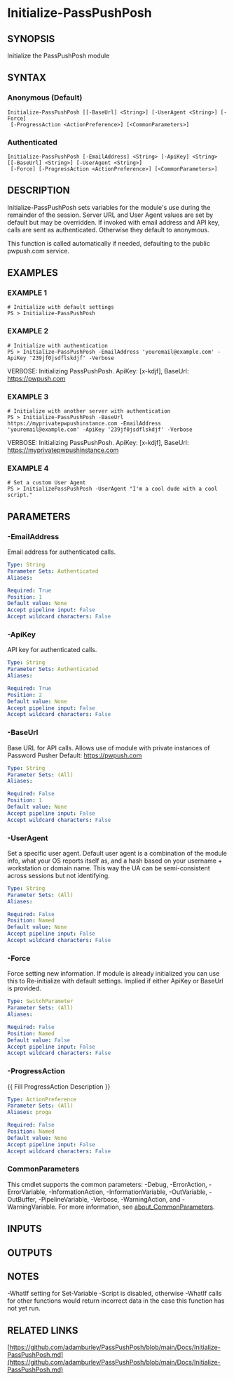 # Initialize-PassPushPosh

## SYNOPSIS
Initialize the PassPushPosh module

## SYNTAX

### Anonymous (Default)
```
Initialize-PassPushPosh [[-BaseUrl] <String>] [-UserAgent <String>] [-Force]
 [-ProgressAction <ActionPreference>] [<CommonParameters>]
```

### Authenticated
```
Initialize-PassPushPosh [-EmailAddress] <String> [-ApiKey] <String> [[-BaseUrl] <String>] [-UserAgent <String>]
 [-Force] [-ProgressAction <ActionPreference>] [<CommonParameters>]
```

## DESCRIPTION
Initialize-PassPushPosh sets variables for the module's use during the remainder of the session.
Server URL and User Agent values are set by default but may be overridden.
If invoked with email address and API key, calls are sent as authenticated.
Otherwise they default to
anonymous.

This function is called automatically if needed, defaulting to the public pwpush.com service.

## EXAMPLES

### EXAMPLE 1
```
# Initialize with default settings
PS > Initialize-PassPushPosh
```

### EXAMPLE 2
```
# Initialize with authentication
PS > Initialize-PassPushPosh -EmailAddress 'youremail@example.com' -ApiKey '239jf0jsdflskdjf' -Verbose
```

VERBOSE: Initializing PassPushPosh.
ApiKey: \[x-kdjf\], BaseUrl: https://pwpush.com

### EXAMPLE 3
```
# Initialize with another server with authentication
PS > Initialize-PassPushPosh -BaseUrl https://myprivatepwpushinstance.com -EmailAddress 'youremail@example.com' -ApiKey '239jf0jsdflskdjf' -Verbose
```

VERBOSE: Initializing PassPushPosh.
ApiKey: \[x-kdjf\], BaseUrl: https://myprivatepwpushinstance.com

### EXAMPLE 4
```
# Set a custom User Agent
PS > InitializePassPushPosh -UserAgent "I'm a cool dude with a cool script."
```

## PARAMETERS

### -EmailAddress
Email address for authenticated calls.

```yaml
Type: String
Parameter Sets: Authenticated
Aliases:

Required: True
Position: 1
Default value: None
Accept pipeline input: False
Accept wildcard characters: False
```

### -ApiKey
API key for authenticated calls.

```yaml
Type: String
Parameter Sets: Authenticated
Aliases:

Required: True
Position: 2
Default value: None
Accept pipeline input: False
Accept wildcard characters: False
```

### -BaseUrl
Base URL for API calls.
Allows use of module with private instances of Password Pusher
Default: https://pwpush.com

```yaml
Type: String
Parameter Sets: (All)
Aliases:

Required: False
Position: 1
Default value: None
Accept pipeline input: False
Accept wildcard characters: False
```

### -UserAgent
Set a specific user agent.
Default user agent is a combination of the
module info, what your OS reports itself as, and a hash based on
your username + workstation or domain name.
This way the UA can be
semi-consistent across sessions but not identifying.

```yaml
Type: String
Parameter Sets: (All)
Aliases:

Required: False
Position: Named
Default value: None
Accept pipeline input: False
Accept wildcard characters: False
```

### -Force
Force setting new information.
If module is already initialized you can use this to
Re-initialize with default settings.
Implied if either ApiKey or BaseUrl is provided.

```yaml
Type: SwitchParameter
Parameter Sets: (All)
Aliases:

Required: False
Position: Named
Default value: False
Accept pipeline input: False
Accept wildcard characters: False
```

### -ProgressAction
{{ Fill ProgressAction Description }}

```yaml
Type: ActionPreference
Parameter Sets: (All)
Aliases: proga

Required: False
Position: Named
Default value: None
Accept pipeline input: False
Accept wildcard characters: False
```

### CommonParameters
This cmdlet supports the common parameters: -Debug, -ErrorAction, -ErrorVariable, -InformationAction, -InformationVariable, -OutVariable, -OutBuffer, -PipelineVariable, -Verbose, -WarningAction, and -WarningVariable. For more information, see [about_CommonParameters](http://go.microsoft.com/fwlink/?LinkID=113216).

## INPUTS

## OUTPUTS

## NOTES
-WhatIf setting for Set-Variable -Script is disabled, otherwise -WhatIf
calls for other functions would return incorrect data in the case this
function has not yet run.

## RELATED LINKS

[https://github.com/adamburley/PassPushPosh/blob/main/Docs/Initialize-PassPushPosh.md](https://github.com/adamburley/PassPushPosh/blob/main/Docs/Initialize-PassPushPosh.md)

